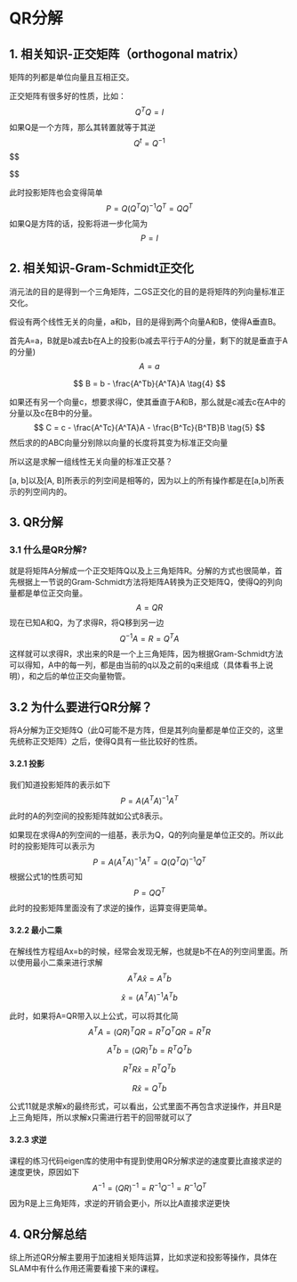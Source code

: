 # QR分解

## 1. 相关知识-正交矩阵（orthogonal matrix）

矩阵的列都是单位向量且互相正交。

正交矩阵有很多好的性质，比如：
$$
Q^TQ = I
\tag{1}
$$
如果Q是一个方阵，那么其转置就等于其逆
$$
Q^t = Q^{-1}
\tag{1}
$$
$$

$$

此时投影矩阵也会变得简单
$$
P = Q(Q^TQ)^{-1}Q^{T}=QQ^T
\tag{2}
$$
如果Q是方阵的话，投影将进一步化简为
$$
P = I
$$

## 2. 相关知识-Gram-Schmidt正交化

消元法的目的是得到一个三角矩阵，二GS正交化的目的是将矩阵的列向量标准正交化。

假设有两个线性无关的向量，a和b，目的是得到两个向量A和B，使得A垂直B。

首先A=a，B就是b减去b在A上的投影(b减去平行于A的分量，剩下的就是垂直于A的分量)
$$
A = a
\tag{3}
$$

$$
B = b - \frac{A^Tb}{A^TA}A
\tag{4}
$$

如果还有另一个向量c，想要求得C，使其垂直于A和B，那么就是c减去c在A中的分量以及c在B中的分量。
$$
C = c - \frac{A^Tc}{A^TA}A - \frac{B^Tc}{B^TB}B
\tag{5}
$$
然后求的的ABC向量分别除以向量的长度将其变为标准正交向量

所以这是求解一组线性无关向量的标准正交基？

[a, b]以及[A, B]所表示的列空间是相等的，因为以上的所有操作都是在[a,b]所表示的列空间内的。



## 3. QR分解

### 3.1 什么是QR分解?

就是将矩阵A分解成一个正交矩阵Q以及上三角矩阵R。分解的方式也很简单，首先根据上一节说的Gram-Schmidt方法将矩阵A转换为正交矩阵Q，使得Q的列向量都是单位正交向量。
$$
A = QR
\tag{6}
$$
现在已知A和Q，为了求得R，将Q移到另一边
$$
Q^{-1}A = R = Q^{T}A
\tag{7}
$$
这样就可以求得R，求出来的R是一个上三角矩阵，因为根据Gram-Schmidt方法可以得知，A中的每一列，都是由当前的q以及之前的q来组成（具体看书上说明），和之后的单位正交向量物管。

## 3.2 为什么要进行QR分解？

将A分解为正交矩阵Q（此Q可能不是方阵，但是其列向量都是单位正交的，这里先统称正交矩阵）之后，使得Q具有一些比较好的性质。

#### 3.2.1 投影

我们知道投影矩阵的表示如下
$$
P = A(A^TA)^{-1}A^T
\tag{8}
$$
此时的A的列空间的投影矩阵就如公式8表示。

如果现在求得A的列空间的一组基，表示为Q，Q的列向量是单位正交的。所以此时的投影矩阵可以表示为
$$
P = A(A^TA)^{-1}A^T=Q(Q^TQ)^{-1}Q^T
\tag{9}
$$
根据公式1的性质可知
$$
P = QQ^T
$$
此时的投影矩阵里面没有了求逆的操作，运算变得更简单。

#### 3.2.2 最小二乘

在解线性方程组Ax=b的时候，经常会发现无解，也就是b不在A的列空间里面。所以使用最小二乘来进行求解
$$
A^TA\widehat{x} = A^Tb
$$

$$
\widehat{x} = (A^TA)^{-1}A^Tb
\tag{10}
$$

此时，如果将A=QR带入以上公式，可以将其化简
$$
A^TA = (QR)^TQR = R^TQ^TQR = R^TR
$$

$$
A^Tb = (QR)^Tb = R^TQ^Tb
$$

$$
R^TR\widehat{x} = R^TQ^Tb
$$

$$
R\widehat{x} = Q^Tb
\tag{11}
$$

公式11就是求解x的最终形式，可以看出，公式里面不再包含求逆操作，并且R是上三角矩阵，所以求解x只需进行若干的回带就可以了

#### 3.2.3 求逆

课程的练习代码eigen库的使用中有提到使用QR分解求逆的速度要比直接求逆的速度更快，原因如下
$$
A^{-1} = (QR)^{-1} = R^{-1}Q^{-1} = R^{-1}Q^T
$$
因为R是上三角矩阵，求逆的开销会更小，所以比A直接求逆更快



## 4. QR分解总结

综上所述QR分解主要用于加速相关矩阵运算，比如求逆和投影等操作，具体在SLAM中有什么作用还需要看接下来的课程。





